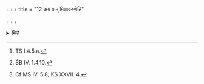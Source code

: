 +++
title = "12 अयं वाम् मित्रावरुणेति"

+++

<details><summary>थिते</summary>

12. With ayam vām mitrāvaruṇa...[^1] having taken the Maitrāvaruṇa-scoop, with rāyā vayaṁ sasavāṁso madema...[^2] having mixed it with milk which has been first boiled and then cooled,[^3] with eṣa te yonir r̥tāyubhyāṁ tvā, he deposits its.

[^1]: TS I.4.5.a.  

[^2]: ŚB IV. 1.4.10.  

[^3]: Cf MS IV. 5.8; KS XXVII. 4.  

</details>
